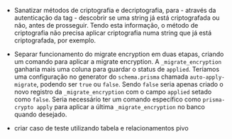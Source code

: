 - Sanatizar métodos de criptografia e decriptografia, para - através da autenticação da tag - descobrir se uma string já está criptografada ou não, antes de prosseguir.  Tendo esta informação, o método de criptografia não precisa aplicar criptografia numa string que já está criptografada, por exemplo.

- Separar funcionamento do migrate encryption em duas etapas, criando um comando para aplicar a migrate encryption.
    A `_migrate_encryption` ganharia mais uma coluna para guardar o status de `applied`.
    Teríamos uma configuração no generator do `schema.prisma` chamada `auto-apply-migrate`, podendo ser `true` ou `false`.
    Sendo `false` seria apenas criado o novo registro da `_migrate_encryption` com o campo `applied` setado como `false`. 
    Seria necessário ter um comando específico como `prisma-crypto apply` para aplicar a última `_migrate_encryption` no banco quando desejado.

- criar caso de teste utilizando tabela e relacionamentos pivo